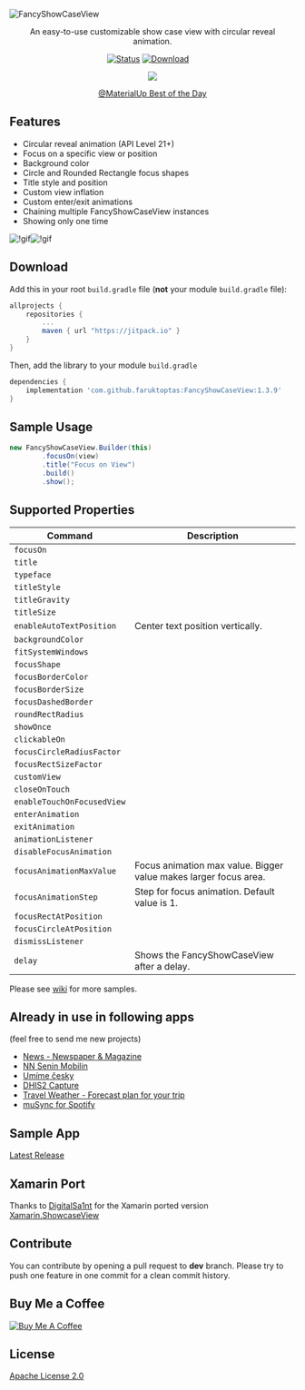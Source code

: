 ![FancyShowCaseView](https://user-images.githubusercontent.com/1595227/56747421-9aafc580-6786-11e9-9344-e3216f7aa660.png)
<p align="center">An easy-to-use customizable show case view with circular reveal animation.</p>
<p align="center">
        <a href="https://github.com/faruktoptas/FancyShowCaseView/actions"><img src="https://github.com/faruktoptas/FancyShowCaseView/workflows/build/badge.svg" alt="Status"/></a>
        <a href="https://jitpack.io/#faruktoptas/FancyShowCaseView"><img src="https://jitpack.io/v/faruktoptas/FancyShowCaseView.svg" alt="Download"/></a>
        <a href="https://www.codacy.com/manual/faruktoptas/FancyShowCaseView?utm_source=github.com&amp;utm_medium=referral&amp;utm_content=faruktoptas/FancyShowCaseView&amp;utm_campaign=Badge_Grade"><img src="https://app.codacy.com/project/badge/Grade/47050961b2d947d3a58292f50d74e110" alt=""/></a>
        <a href="https://android-arsenal.com/details/1/5440"><img src="https://img.shields.io/badge/Android%20Arsenal-FancyShowCaseView-brightgreen.svg?style=flat" alt=""/></a>
        <a href="https://android-arsenal.com/api?level=10"><img src="https://img.shields.io/badge/API-14%2B-blue.svg?style=flat" alt=""/></a>
        <a href="https://gitter.im/faruktoptas/FancyShowCaseView?utm_source=badge&utm_medium=badge&utm_campaign=pr-badge&utm_content=badge"><img src="https://badges.gitter.im/faruktoptas/FancyShowCaseView.svg" alt=""/></a>
</p>

<p align="center">
        <img src="https://cloud.githubusercontent.com/assets/1595227/24761426/f80dbc64-1af3-11e7-9c99-bca3dd836a8e.png"/>
</p>
<p align="center">
        <a href="https://material.uplabs.com/posts/fancyshowcaseview">@MaterialUp Best of the Day</a>
</p>

## Features
*   Circular reveal animation (API Level 21+)
*   Focus on a specific view or position
*   Background color
*   Circle and Rounded Rectangle focus shapes
*   Title style and position 
*   Custom view inflation
*   Custom enter/exit animations
*   Chaining multiple FancyShowCaseView instances
*   Showing only one time

![!gif](https://cloud.githubusercontent.com/assets/1595227/24331187/ad143b80-1237-11e7-919c-36111c1ce559.gif)![!gif](https://cloud.githubusercontent.com/assets/1595227/24331189/afec8d9e-1237-11e7-986d-0ab7c44db7c7.gif)

## Download
Add this in your root `build.gradle` file (**not** your module `build.gradle` file):

```gradle
allprojects {
    repositories {
        ...
        maven { url "https://jitpack.io" }
    }
}
```

Then, add the library to your module `build.gradle`
```gradle
dependencies {
    implementation 'com.github.faruktoptas:FancyShowCaseView:1.3.9'
}
```

## Sample Usage
```java
new FancyShowCaseView.Builder(this)
        .focusOn(view)
        .title("Focus on View")
        .build()
        .show();
```

## Supported Properties

| Command | Description |
| --- | --- |
| `focusOn` |  |
| `title` |  |
| `typeface` |  |
| `titleStyle` |  |
| `titleGravity` |  |
| `titleSize` |  |
| `enableAutoTextPosition` | Center text position vertically. |
| `backgroundColor` |  |
| `fitSystemWindows` |  |
| `focusShape` |  |
| `focusBorderColor` |  |
| `focusBorderSize` |  |
| `focusDashedBorder` |  |
| `roundRectRadius` |  |
| `showOnce` |  |
| `clickableOn` |  |
| `focusCircleRadiusFactor` |  |
| `focusRectSizeFactor` |  |
| `customView` |  |
| `closeOnTouch` |  |
| `enableTouchOnFocusedView` |  |
| `enterAnimation` |  |
| `exitAnimation` |  |
| `animationListener` |  |
| `disableFocusAnimation` |  |
| `focusAnimationMaxValue` | Focus animation max value. Bigger value makes larger focus area. |
| `focusAnimationStep` | Step for focus animation. Default value is 1. |
| `focusRectAtPosition` |  |
| `focusCircleAtPosition` |  |
| `dismissListener` |  |
| `delay` | Shows the FancyShowCaseView after a delay. |

Please see [wiki](https://github.com/faruktoptas/FancyShowCaseView/wiki) for more samples.  

## Already in use in following apps
(feel free to send me new projects)

*   [News - Newspaper & Magazine](https://play.google.com/store/apps/details?id=com.moblino.countrynews)
*   [NN Senin Mobilin](https://play.google.com/store/apps/details?id=com.eteration.ing.mobile.android)
*   [Umíme česky](https://play.google.com/store/apps/details?id=cz.muni.fi.umimecesky)
*   [DHIS2 Capture](https://play.google.com/store/apps/details?id=com.dhis2)
*   [Travel Weather - Forecast plan for your trip](https://play.google.com/store/apps/details?id=pozzo.apps.travelweather)
*   [muSync for Spotify](https://play.google.com/store/apps/details?id=com.kloczl.musync.android)

## Sample App
 [Latest Release](https://github.com/faruktoptas/FancyShowCaseView/releases)

## Xamarin Port
Thanks to [DigitalSa1nt](https://github.com/DigitalSa1nt) for the Xamarin ported version [Xamarin.ShowcaseView](https://github.com/DigitalSa1nt/Xamarin.ShowcaseView)

## Contribute
You can contribute by opening a pull request to **dev** branch.
Please try to push one feature in one commit for a clean commit history.

## Buy Me a Coffee

<a href="https://www.buymeacoffee.com/faruktoptas" target="_blank"><img src="https://www.buymeacoffee.com/assets/img/custom_images/orange_img.png" alt="Buy Me A Coffee" style="height: auto !important;width: auto !important;" ></a>

## License
[Apache License 2.0](https://github.com/faruktoptas/FancyShowCaseView/blob/master/LICENSE)
